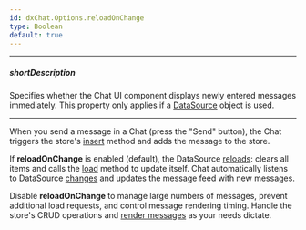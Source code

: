 ```yaml
---
id: dxChat.Options.reloadOnChange
type: Boolean
default: true
---
```

---
##### shortDescription
Specifies whether the Chat UI component displays newly entered messages immediately. This property only applies if a [DataSource](/Documentation/ApiReference/Data_Layer/DataSource/) object is used.

---
When you send a message in a Chat (press the "Send" button), the Chat triggers the store's [insert](/Documentation/ApiReference/Data_Layer/CustomStore/Configuration/#insert) method and adds the message to the store.

If **reloadOnChange** is enabled (default), the DataSource [reloads](/Documentation/ApiReference/Data_Layer/DataSource/Methods/#reload): clears all items and calls the [load](/Documentation/ApiReference/Data_Layer/DataSource/Methods/#load) method to update itself. Chat automatically listens to DataSource [changes](/Documentation/ApiReference/Data_Layer/DataSource/Events/#changed) and updates the message feed with new messages.

Disable **reloadOnChange** to manage large numbers of messages, prevent additional load requests, and control message rendering timing. Handle the store's CRUD operations and [render messages](/Documentation/ApiReference/UI_Components/dxChat/Methods/#renderMessagemessage) as your needs dictate.
